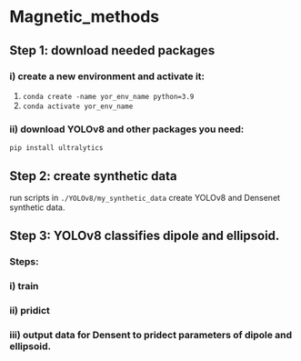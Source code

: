 # Magnetic_methods

## Step 1: download needed packages

### i)  create a new environment and activate it: 
1. `conda create -name yor_env_name python=3.9`
2. `conda activate yor_env_name`

### ii) download YOLOv8 and other packages you need:
`pip install ultralytics`


## Step 2: create synthetic data
run scripts in `./YOLOv8/my_synthetic_data` create YOLOv8 and Densenet synthetic data.
## Step 3: YOLOv8 classifies dipole and ellipsoid.

### Steps:

### i) train

### ii) pridict

### iii) output data for Densent to pridect parameters of dipole and ellipsoid.


